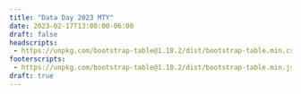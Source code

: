 ```yaml
---
title: "Data Day 2023 MTY"
date: 2023-02-17T13:00:00-06:00
draft: false
headscripts:
 - https://unpkg.com/bootstrap-table@1.18.2/dist/bootstrap-table.min.css
footerscripts:
 - https://unpkg.com/bootstrap-table@1.18.2/dist/bootstrap-table.min.js
draft: true
---
```



